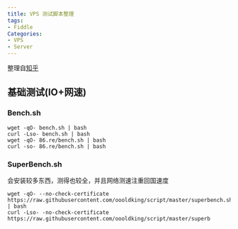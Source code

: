 ```yaml
---
title: VPS 测试脚本整理
tags:
- Fiddle
Categories:
- VPS
- Server
---
```

整理自[知乎](https://zhuanlan.zhihu.com/p/117547388)

## 基础测试(IO+网速)

### Bench.sh

```shell
wget -qO- bench.sh | bash
curl -Lso- bench.sh | bash
wget -qO- 86.re/bench.sh | bash
curl -so- 86.re/bench.sh | bash
```

### SuperBench.sh

会安装较多东西，测得也较全，并且网络测速注重回国速度

```shell
wget -qO- --no-check-certificate https://raw.githubusercontent.com/oooldking/script/master/superbench.sh | bash
curl -Lso- -no-check-certificate https://raw.githubusercontent.com/oooldking/script/master/superb
```

